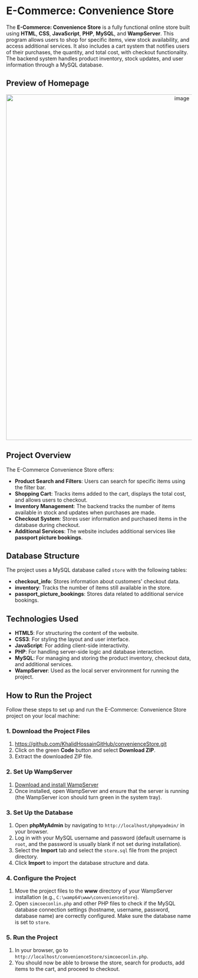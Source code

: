 # E-Commerce: Convenience Store

The **E-Commerce: Convenience Store** is a fully functional online store built using **HTML**, **CSS**, **JavaScript**, **PHP**, **MySQL**, and **WampServer**. This program allows users to shop for specific items, view stock availability, and access additional services. It also includes a cart system that notifies users of their purchases, the quantity, and total cost, with checkout functionality. The backend system handles product inventory, stock updates, and user information through a MySQL database.

## Preview of Homepage

<p align="center">
  <img width="938" alt="image" src="https://github.com/user-attachments/assets/5e072962-fce9-4b58-8e7d-cfff49f82ce7">
</p>

## Project Overview

The E-Commerce Convenience Store offers:

- **Product Search and Filters**: Users can search for specific items using the filter bar.
- **Shopping Cart**: Tracks items added to the cart, displays the total cost, and allows users to checkout.
- **Inventory Management**: The backend tracks the number of items available in stock and updates when purchases are made.
- **Checkout System**: Stores user information and purchased items in the database during checkout.
- **Additional Services**: The website includes additional services like **passport picture bookings**.

## Database Structure

The project uses a MySQL database called `store` with the following tables:

- **checkout_info**: Stores information about customers' checkout data.
- **inventory**: Tracks the number of items still available in the store.
- **passport_picture_bookings**: Stores data related to additional service bookings.

## Technologies Used

- **HTML5**: For structuring the content of the website.
- **CSS3**: For styling the layout and user interface.
- **JavaScript**: For adding client-side interactivity.
- **PHP**: For handling server-side logic and database interaction.
- **MySQL**: For managing and storing the product inventory, checkout data, and additional services.
- **WampServer**: Used as the local server environment for running the project.

## How to Run the Project

Follow these steps to set up and run the E-Commerce: Convenience Store project on your local machine:

### 1. Download the Project Files

1. https://github.com/KhalidHossainGitHub/convenienceStore.git
2. Click on the green **Code** button and select **Download ZIP**.
3. Extract the downloaded ZIP file.

### 2. Set Up WampServer

1. [Download and install WampServer](https://sourceforge.net/projects/wampserver/)
2. Once installed, open WampServer and ensure that the server is running (the WampServer icon should turn green in the system tray).

### 3. Set Up the Database

1. Open **phpMyAdmin** by navigating to `http://localhost/phpmyadmin/` in your browser.
2. Log in with your MySQL username and password (default username is `root`, and the password is usually blank if not set during installation).
3. Select the **Import** tab and select the `store.sql` file from the project directory.
4. Click **Import** to import the database structure and data.

### 4. Configure the Project 

1. Move the project files to the **www** directory of your WampServer installation (e.g., `C:\wamp64\www\convenienceStore`).
2. Open `simcoeconlin.php` and other PHP files to check if the MySQL database connection settings (hostname, username, password, database name) are correctly configured. Make sure the database name is set to `store`.

### 5. Run the Project

1. In your browser, go to `http://localhost/convenienceStore/simcoeconlin.php`.
2. You should now be able to browse the store, search for products, add items to the cart, and proceed to checkout.

